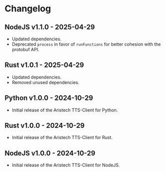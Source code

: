# Changelog

## NodeJS v1.1.0 - 2025-04-29
- Updated dependencies.
- Deprecated `process` in favor of `runFunctions` for better cohesion with the protobuf API.

## Rust v1.0.1 - 2025-04-29
- Updated dependencies.
- Removed unused dependencies.

## Python v1.0.0 - 2024-10-29
- Initial release of the Aristech TTS-Client for Python.

## Rust v1.0.0 - 2024-10-29
- Initial release of the Aristech TTS-Client for Rust.

## NodeJS v1.0.0 - 2024-10-29
- Initial release of the Aristech TTS-Client for NodeJS.
